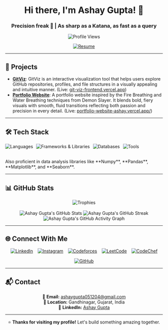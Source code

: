 <h1 align="center">Hi there, I'm Ashay Gupta! 👋</h1>
<h3 align="center">Precision freak 🎯 | As sharp as a Katana, as fast as a query</h3>

<p align="center">
  <img src="https://komarev.com/ghpvc/?username=ashaygupta-cc&label=Profile%20Views&color=0e75b6&style=flat" alt="Profile Views" />
</p>

<p align="center">
  <a href="https://drive.google.com/file/d/1pGJC_EIgIvthW9g2QE0RqU0DYAVHiDOV/view?usp=drivesdk" target="_blank">
    <img src="https://img.shields.io/badge/Resume-blue?style=for-the-badge&logo=google-drive&logoColor=white" alt="Resume" />
  </a>
</p>

---

## 🚀 Projects

* **[GitViz](https://github.com/ashaygupta-cc/GitViz-Frontend)**: GitViz is an interactive visualization tool that helps users explore GitHub repositories, profiles, and file structures in a visually appealing and intuitive manner. (Live: [git-viz-frontend.vercel.app](https://git-viz-frontend.vercel.app/))
* **[Portfolio Website](https://github.com/ashaygupta-cc/Portfolio-Website-Frontend)**: A portfolio website inspired by the Fire Breathing and Water Breathing techniques from Demon Slayer. It blends bold, fiery visuals with smooth, fluid transitions reflecting both passion and precision in every detail. (Live: [portfolio-website-ashay.vercel.app/](https://portfolio-website-ashay.vercel.app/))

---

## 🛠️ Tech Stack

<div style="display: flex; flex-wrap: wrap; gap: 10px;">
  <img src="https://skillicons.dev/icons?i=cpp,python,javascript,typescript,java,html,css" alt="Languages" />
  <img src="https://skillicons.dev/icons?i=react,nextjs,express,tensorflow,tailwindcss" alt="Frameworks & Libraries" />
  <img src="https://skillicons.dev/icons?i=mongodb,firebase,supabase" alt="Databases" />
  <img src="https://skillicons.dev/icons?i=git,vercel,postman" alt="Tools" />
</div>
<br>
<p>
  Also proficient in data analysis libraries like **Numpy**, **Pandas**, **Matplotlib**, and **Seaborn**.
</p>

---

## 📊 GitHub Stats

<div align="center">
  <img src="https://github-profile-trophy.vercel.app/?username=ashaygupta-cc&theme=tokyonight&row=1&column=6" alt="Trophies" />
</div>
</br>
<div align="center">  
  <img src="https://github-readme-stats.vercel.app/api?username=ashaygupta-cc&show_icons=true&theme=tokyonight&count_private=true" alt="Ashay Gupta's GitHub Stats" />
  <img src="https://github-readme-streak-stats.herokuapp.com/?user=ashaygupta-cc&theme=tokyonight" alt="Ashay Gupta's GitHub Streak" />
</div>
<div style="display: flex; flex-direction: column; align-items: center; gap: 20px; text-align: center;">
  <img src="https://github-readme-activity-graph.vercel.app/graph?username=ashaygupta-cc&theme=react-dark" alt="Ashay Gupta's GitHub Activity Graph" />
</div>
  
---

## 🌐 Connect With Me

<div align="center" style="display: flex; justify-content: center; gap: 15px; flex-wrap: wrap;">
  <a href="https://www.linkedin.com/in/ashay-gupta-30068831b" target="_blank">
    <img src="https://img.shields.io/badge/LinkedIn-0077B5?style=for-the-badge&logo=linkedin&logoColor=white" alt="LinkedIn" />
  </a>
  <a href="https://www.instagram.com/ashay.shiva?igsh=MWIxd3Zmd2U5anA0YQ==" target="_blank">
    <img src="https://img.shields.io/badge/Instagram-E4405F?style=for-the-badge&logo=instagram&logoColor=white" alt="Instagram" />
  </a>
  <a href="https://codeforces.com/profile/ashaygupta_cc" target="_blank">
    <img src="https://img.shields.io/badge/Codeforces-1F8ACB?style=for-the-badge&logo=codeforces&logoColor=white" alt="Codeforces" />
  </a>
  <a href="https://leetcode.com/ashaygupta_cc" target="_blank">
    <img src="https://img.shields.io/badge/LeetCode-FFA116?style=for-the-badge&logo=leetcode&logoColor=black" alt="LeetCode" />
  </a>
  <a href="https://www.codechef.com/users/ashaygupta_cc" target="_blank">
    <img src="https://img.shields.io/badge/CodeChef-5B4638?style=for-the-badge&logo=codechef&logoColor=white" alt="CodeChef" />
  </a>
  <a href="https://github.com/ashaygupta-cc" target="_blank">
    <img src="https://img.shields.io/badge/GitHub-181717?style=for-the-badge&logo=github&logoColor=white" alt="GitHub" />
  </a>
</div>

---

## 📬 Contact

<div align="center">
  
📧 **Email:** [ashaygupta051204@gmail.com](mailto:ashaygupta051204@gmail.com)  
📍 **Location:** Gandhinagar, Gujarat, India  
💼 **LinkedIn:** [Ashay Gupta](https://www.linkedin.com/in/ashay-gupta-30068831b)

</div>

---

<div align="center">
  
⭐ **Thanks for visiting my profile!** Let's build something amazing together.

</div>
